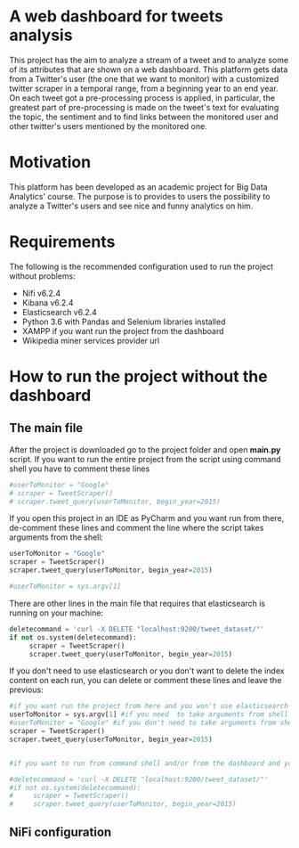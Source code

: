 # A web dashboard for tweets analysis

This project has the aim to analyze a stream of a tweet and to analyze some of its attributes that are shown on a web dashboard.
This platform gets data from a Twitter's user (the one that we want to monitor) with a customized twitter scraper in a temporal range, from a beginning year to an end year. On each tweet got a pre-processing process is applied, in particular, the greatest part of pre-processing is made on the tweet's text for evaluating the topic, the sentiment and to find links between the monitored user and other twitter's users mentioned by the monitored one.

# Motivation
This platform has been developed as an academic project for Big Data Analytics' course. The purpose is to provides to users the possibility to analyze a Twitter's users and see nice and funny analytics on him.

# Requirements
The following is the recommended configuration used to run the project without problems:

* Nifi v6.2.4
* Kibana v6.2.4
* Elasticsearch v6.2.4
* Python 3.6 with Pandas and Selenium libraries installed
* XAMPP if you want run the project from the dashboard
* Wikipedia miner services provider url

# How to run the project without the dashboard
## The main file
After the project is downloaded go to the project folder and open **main.py** script.
If you want to run the entire project from the script using command shell you have to comment these lines

```python
#userToMonitor = "Google"
# scraper = TweetScraper()
# scraper.tweet_query(userToMonitor, begin_year=2015)
```
If you open this project in an IDE as PyCharm and you want run from there, de-comment these lines and comment the line where the script takes arguments from the shell:

```python
userToMonitor = "Google"
scraper = TweetScraper()
scraper.tweet_query(userToMonitor, begin_year=2015)

#userToMonitor = sys.argv[1]
```

There are other lines in the main file that requires that elasticsearch is running on your machine:

```python
deletecommand = 'curl -X DELETE "localhost:9200/tweet_dataset/"'
if not os.system(deletecommand):
     scraper = TweetScraper()
     scraper.tweet_query(userToMonitor, begin_year=2015)
```
If you don't need to use elasticsearch or you don't want to delete the index content on each run, you can delete or comment these lines and leave the previous:

```python
#if you want run the project from here and you won't use elasticsearch-kibana decomment till line 8 and comment from 11 to 16
userToMonitor = sys.argv[1] #if you need  to take arguments from shell
#userToMonitor = "Google" #if you don't need to take arguments from shell de-comment this line
scraper = TweetScraper()
scraper.tweet_query(userToMonitor, begin_year=2015)


#if you want to run from command shell and/or from the dashboard and you have elasticsearch activated decomment till line16

#deletecommand = 'curl -X DELETE "localhost:9200/tweet_dataset/"'
#if not os.system(deletecommand):
#     scraper = TweetScraper()
#     scraper.tweet_query(userToMonitor, begin_year=2015)
```
## NiFi configuration

